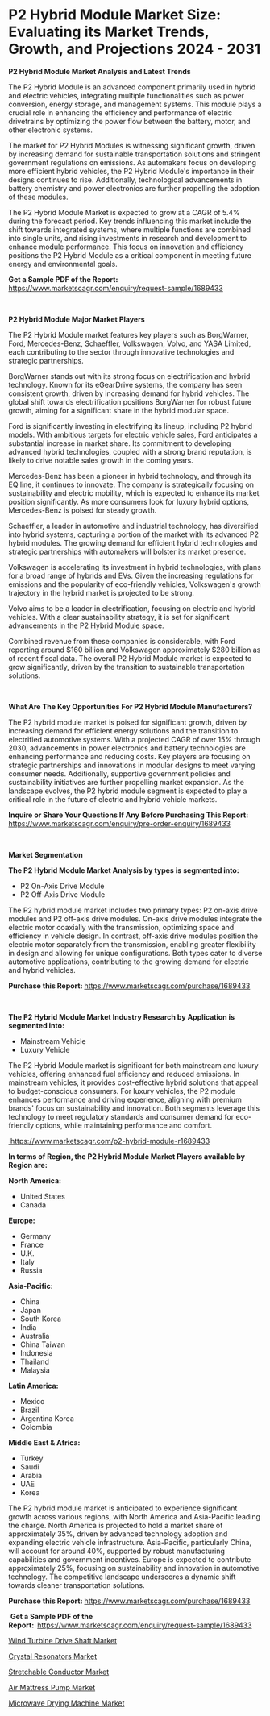 <p><h1>P2 Hybrid Module Market Size: Evaluating its Market Trends, Growth, and Projections 2024 - 2031</h1></p><p><strong>P2 Hybrid Module Market Analysis and Latest Trends</strong></p>
<p><p>The P2 Hybrid Module is an advanced component primarily used in hybrid and electric vehicles, integrating multiple functionalities such as power conversion, energy storage, and management systems. This module plays a crucial role in enhancing the efficiency and performance of electric drivetrains by optimizing the power flow between the battery, motor, and other electronic systems.</p><p>The market for P2 Hybrid Modules is witnessing significant growth, driven by increasing demand for sustainable transportation solutions and stringent government regulations on emissions. As automakers focus on developing more efficient hybrid vehicles, the P2 Hybrid Module's importance in their designs continues to rise. Additionally, technological advancements in battery chemistry and power electronics are further propelling the adoption of these modules.</p><p>The P2 Hybrid Module Market is expected to grow at a CAGR of 5.4% during the forecast period. Key trends influencing this market include the shift towards integrated systems, where multiple functions are combined into single units, and rising investments in research and development to enhance module performance. This focus on innovation and efficiency positions the P2 Hybrid Module as a critical component in meeting future energy and environmental goals.</p></p>
<p><strong>Get a Sample PDF of the Report:&nbsp;</strong> <a href="https://www.marketscagr.com/enquiry/request-sample/1689433?utm_campaign=1693&utm_medium=2&utm_source=Github&utm_content=ia&utm_term=19102024&utm_id=p2-hybrid-module">https://www.marketscagr.com/enquiry/request-sample/1689433</a></p>
<p>&nbsp;</p>
<p><strong>P2 Hybrid Module Major Market Players</strong></p>
<p><p>The P2 Hybrid Module market features key players such as BorgWarner, Ford, Mercedes-Benz, Schaeffler, Volkswagen, Volvo, and YASA Limited, each contributing to the sector through innovative technologies and strategic partnerships.</p><p>BorgWarner stands out with its strong focus on electrification and hybrid technology. Known for its eGearDrive systems, the company has seen consistent growth, driven by increasing demand for hybrid vehicles. The global shift towards electrification positions BorgWarner for robust future growth, aiming for a significant share in the hybrid modular space.</p><p>Ford is significantly investing in electrifying its lineup, including P2 hybrid models. With ambitious targets for electric vehicle sales, Ford anticipates a substantial increase in market share. Its commitment to developing advanced hybrid technologies, coupled with a strong brand reputation, is likely to drive notable sales growth in the coming years.</p><p>Mercedes-Benz has been a pioneer in hybrid technology, and through its EQ line, it continues to innovate. The company is strategically focusing on sustainability and electric mobility, which is expected to enhance its market position significantly. As more consumers look for luxury hybrid options, Mercedes-Benz is poised for steady growth.</p><p>Schaeffler, a leader in automotive and industrial technology, has diversified into hybrid systems, capturing a portion of the market with its advanced P2 hybrid modules. The growing demand for efficient hybrid technologies and strategic partnerships with automakers will bolster its market presence.</p><p>Volkswagen is accelerating its investment in hybrid technologies, with plans for a broad range of hybrids and EVs. Given the increasing regulations for emissions and the popularity of eco-friendly vehicles, Volkswagen's growth trajectory in the hybrid market is projected to be strong.</p><p>Volvo aims to be a leader in electrification, focusing on electric and hybrid vehicles. With a clear sustainability strategy, it is set for significant advancements in the P2 Hybrid Module space.</p><p>Combined revenue from these companies is considerable, with Ford reporting around $160 billion and Volkswagen approximately $280 billion as of recent fiscal data. The overall P2 Hybrid Module market is expected to grow significantly, driven by the transition to sustainable transportation solutions.</p></p>
<p>&nbsp;</p>
<p><strong>What Are The Key Opportunities For P2 Hybrid Module Manufacturers?</strong></p>
<p><p>The P2 hybrid module market is poised for significant growth, driven by increasing demand for efficient energy solutions and the transition to electrified automotive systems. With a projected CAGR of over 15% through 2030, advancements in power electronics and battery technologies are enhancing performance and reducing costs. Key players are focusing on strategic partnerships and innovations in modular designs to meet varying consumer needs. Additionally, supportive government policies and sustainability initiatives are further propelling market expansion. As the landscape evolves, the P2 hybrid module segment is expected to play a critical role in the future of electric and hybrid vehicle markets.</p></p>
<p><strong>Inquire or Share Your Questions If Any Before Purchasing This Report:</strong> <a href="https://www.marketscagr.com/enquiry/pre-order-enquiry/1689433?utm_campaign=1693&utm_medium=2&utm_source=Github&utm_content=ia&utm_term=19102024&utm_id=p2-hybrid-module">https://www.marketscagr.com/enquiry/pre-order-enquiry/1689433</a></p>
<p>&nbsp;</p>
<p><strong>Market Segmentation</strong></p>
<p><strong>The P2 Hybrid Module Market Analysis by types is segmented into:</strong></p>
<p><ul><li>P2 On-Axis Drive Module</li><li>P2 Off-Axis Drive Module</li></ul></p>
<p><p>The P2 hybrid module market includes two primary types: P2 on-axis drive modules and P2 off-axis drive modules. On-axis drive modules integrate the electric motor coaxially with the transmission, optimizing space and efficiency in vehicle design. In contrast, off-axis drive modules position the electric motor separately from the transmission, enabling greater flexibility in design and allowing for unique configurations. Both types cater to diverse automotive applications, contributing to the growing demand for electric and hybrid vehicles.</p></p>
<p><strong>Purchase this Report:&nbsp;</strong><a href="https://www.marketscagr.com/purchase/1689433?utm_campaign=1693&utm_medium=2&utm_source=Github&utm_content=ia&utm_term=19102024&utm_id=p2-hybrid-module">https://www.marketscagr.com/purchase/1689433</a></p>
<p>&nbsp;</p>
<p><strong>The P2 Hybrid Module Market Industry Research by Application is segmented into:</strong></p>
<p><ul><li>Mainstream Vehicle</li><li>Luxury Vehicle</li></ul></p>
<p><p>The P2 Hybrid Module market is significant for both mainstream and luxury vehicles, offering enhanced fuel efficiency and reduced emissions. In mainstream vehicles, it provides cost-effective hybrid solutions that appeal to budget-conscious consumers. For luxury vehicles, the P2 module enhances performance and driving experience, aligning with premium brands' focus on sustainability and innovation. Both segments leverage this technology to meet regulatory standards and consumer demand for eco-friendly options, while maintaining performance and comfort.</p></p>
<p><a href="https://www.marketscagr.com/p2-hybrid-module-r1689433?utm_campaign=1693&utm_medium=2&utm_source=Github&utm_content=ia&utm_term=19102024&utm_id=p2-hybrid-module">&nbsp;https://www.marketscagr.com/p2-hybrid-module-r1689433</a></p>
<p><strong>In terms of Region, the P2 Hybrid Module Market Players available by Region are:</strong></p>
<p>
    <p> <strong> North America: </strong>
        <ul>
            <li>United States</li>
            <li>Canada</li>
        </ul>
        </p> 
    <p> <strong> Europe: </strong>
        <ul>
            <li>Germany</li>
            <li>France</li>
            <li>U.K.</li>
            <li>Italy</li>
            <li>Russia</li>
        </ul>
        </p> 
    <p> <strong> Asia-Pacific: </strong>
        <ul>
            <li>China</li>
            <li>Japan</li>
            <li>South Korea</li>
            <li>India</li>
            <li>Australia</li>
            <li>China Taiwan</li>
            <li>Indonesia</li>
            <li>Thailand</li>
            <li>Malaysia</li>
        </ul>
        </p> 
    <p> <strong> Latin America: </strong>
        <ul>
            <li>Mexico</li>
            <li>Brazil</li>
            <li>Argentina Korea</li>
            <li>Colombia</li>
        </ul>
        </p> 
    <p> <strong> Middle East & Africa: </strong>
        <ul>
            <li>Turkey</li>
            <li>Saudi</li>
            <li>Arabia</li>
            <li>UAE</li>
            <li>Korea</li>
        </ul>
    </p>
    </p>
<p><p>The P2 hybrid module market is anticipated to experience significant growth across various regions, with North America and Asia-Pacific leading the charge. North America is projected to hold a market share of approximately 35%, driven by advanced technology adoption and expanding electric vehicle infrastructure. Asia-Pacific, particularly China, will account for around 40%, supported by robust manufacturing capabilities and government incentives. Europe is expected to contribute approximately 25%, focusing on sustainability and innovation in automotive technology. The competitive landscape underscores a dynamic shift towards cleaner transportation solutions.</p></p>
<p><strong>Purchase this Report: </strong><a href="https://www.marketscagr.com/purchase/1689433?utm_campaign=1693&utm_medium=2&utm_source=Github&utm_content=ia&utm_term=19102024&utm_id=p2-hybrid-module">https://www.marketscagr.com/purchase/1689433</a></p>
<p>&nbsp;<strong>Get a Sample PDF of the Report:&nbsp;&nbsp;</strong><a href="https://www.marketscagr.com/enquiry/request-sample/1689433?utm_campaign=1693&utm_medium=2&utm_source=Github&utm_content=ia&utm_term=19102024&utm_id=p2-hybrid-module">https://www.marketscagr.com/enquiry/request-sample/1689433</a></p>
<p><strong></strong></p>
<p><p><a href="https://www.linkedin.com/pulse/wind-turbine-drive-shaft-market-trends-strategic-insights-cy4xe?utm_campaign=1693&utm_medium=2&utm_source=Github&utm_content=ia&utm_term=19102024&utm_id=p2-hybrid-module">Wind Turbine Drive Shaft Market</a></p><p><a href="https://www.linkedin.com/pulse/emerging-opportunities-challenges-global-crystal-resonators-t8ydf?utm_campaign=1693&utm_medium=2&utm_source=Github&utm_content=ia&utm_term=19102024&utm_id=p2-hybrid-module">Crystal Resonators Market</a></p><p><a href="https://www.linkedin.com/pulse/top-trends-transforming-stretchable-conductor-market-2024-xl3cf?utm_campaign=1693&utm_medium=2&utm_source=Github&utm_content=ia&utm_term=19102024&utm_id=p2-hybrid-module">Stretchable Conductor Market</a></p><p><a href="https://www.linkedin.com/pulse/air-mattress-pump-market-evolution-regional-adaptations-eqgue?utm_campaign=1693&utm_medium=2&utm_source=Github&utm_content=ia&utm_term=19102024&utm_id=p2-hybrid-module">Air Mattress Pump Market</a></p><p><a href="https://issuu.com/reportprime-2/docs/microwave-drying-machine-market-siz_6d28e1f01b7090?utm_campaign=1693&utm_medium=2&utm_source=Github&utm_content=ia&utm_term=19102024&utm_id=p2-hybrid-module">Microwave Drying Machine Market</a></p></p>